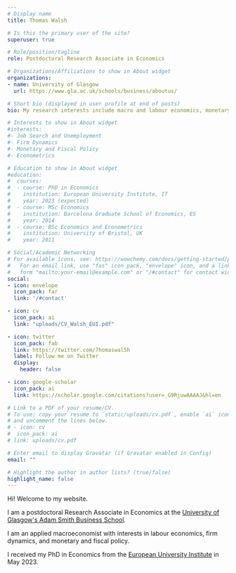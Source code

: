 ```yaml
---
# Display name
title: Thomas Walsh

# Is this the primary user of the site?
superuser: true

# Role/position/tagline
role: Postdoctoral Research Associate in Economics

# Organizations/Affiliations to show in About widget
organizations:
- name: University of Glasgow
  url: https://www.gla.ac.uk/schools/business/aboutus/

# Short bio (displayed in user profile at end of posts)
bio: My research interests include macro and labour economics, monetary and fiscal policy, and job search.

# Interests to show in About widget
#interests:
#- Job Search and Unemployment
#- Firm Dynamics
#- Monetary and Fiscal Policy
#- Econometrics

# Education to show in About widget
#education:
#  courses:
#  - course: PhD in Economics
#    institution: European University Institute, IT
#    year: 2023 (expected)
#  - course: MSc Economics
#    institution: Barcelona Graduate School of Economics, ES
#    year: 2014
#  - course: BSc Economics and Econometrics
#    institution: University of Bristol, UK
#    year: 2011

# Social/Academic Networking
# For available icons, see: https://wowchemy.com/docs/getting-started/page-builder/#icons
#   For an email link, use "fas" icon pack, "envelope" icon, and a link in the
#   form "mailto:your-email@example.com" or "/#contact" for contact widget.
social:
- icon: envelope
  icon_pack: far
  link: '/#contact'

- icon: cv
  icon_pack: ai
  link: "uploads/CV_Walsh_EUI.pdf"

- icon: twitter
  icon_pack: fab
  link: https://twitter.com/7homaswal5h
  label: Follow me on Twitter
  display:
    header: false

- icon: google-scholar
  icon_pack: ai
  link: https://scholar.google.com/citations?user=_G9RjuwAAAAJ&hl=en

# Link to a PDF of your resume/CV.
# To use: copy your resume to `static/uploads/cv.pdf`, enable `ai` icons in `params.toml`,
# and uncomment the lines below.
# - icon: cv
#  icon_pack: ai
# link: uploads/cv.pdf

# Enter email to display Gravatar (if Gravatar enabled in Config)
email: ""

# Highlight the author in author lists? (true/false)
highlight_name: false
---
```


Hi! Welcome to my website.

I am a postdoctoral Research Associate in Economics at the <a href="https://www.gla.ac.uk/schools/business/aboutus/" target="_blank"> University of Glasgow's Adam Smith Business School</a>.

I am an applied macroeconomist with interests in labour economics, firm dynamics, and monetary and fiscal policy.

I received my PhD in Economics from the <a href="https://www.eui.eu/en/academic-units/department-of-economics" target="_blank">European University Institute</a>
 in May 2023.

<link rel="stylesheet" href="https://cdnjs.cloudflare.com/ajax/libs/font-awesome/6.2.1/css/all.min.css">
